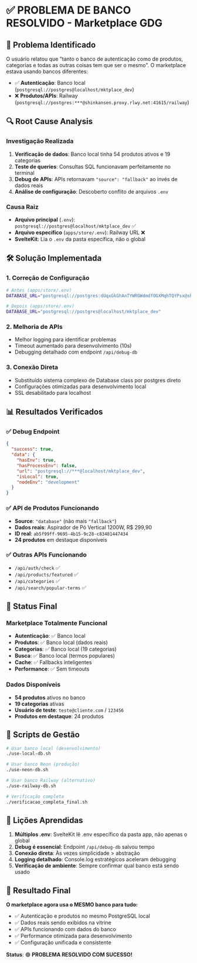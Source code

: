 # ✅ PROBLEMA DE BANCO RESOLVIDO - Marketplace GDG

## 🎯 Problema Identificado
O usuário relatou que "tanto o banco de autenticação como de produtos, categorias e todas as outras coisas tem que ser o mesmo". O marketplace estava usando bancos diferentes:

- ✅ **Autenticação**: Banco local (`postgresql://postgres@localhost/mktplace_dev`)
- ❌ **Produtos/APIs**: Railway (`postgresql://postgres:***@shinkansen.proxy.rlwy.net:41615/railway`)

## 🔍 Root Cause Analysis

### Investigação Realizada
1. **Verificação de dados**: Banco local tinha 54 produtos ativos e 19 categorias
2. **Teste de queries**: Consultas SQL funcionavam perfeitamente no terminal
3. **Debug de APIs**: APIs retornavam `"source": "fallback"` ao invés de dados reais
4. **Análise de configuração**: Descoberto conflito de arquivos `.env`

### Causa Raiz
- **Arquivo principal** (`.env`): `postgresql://postgres@localhost/mktplace_dev` ✅
- **Arquivo específico** (`apps/store/.env`): Railway URL ❌
- **SvelteKit**: Lia o `.env` da pasta específica, não o global

## 🛠️ Solução Implementada

### 1. Correção de Configuração
```bash
# Antes (apps/store/.env)
DATABASE_URL="postgresql://postgres:dUqxGkGhAnTYWRGWdmdfOGXMqhTQYPsx@shinkansen.proxy.rlwy.net:41615/railway"

# Depois (apps/store/.env)
DATABASE_URL="postgresql://postgres@localhost/mktplace_dev"
```

### 2. Melhoria de APIs
- Melhor logging para identificar problemas
- Timeout aumentado para desenvolvimento (10s)
- Debugging detalhado com endpoint `/api/debug-db`

### 3. Conexão Direta
- Substituído sistema complexo de Database class por postgres direto
- Configurações otimizadas para desenvolvimento local
- SSL desabilitado para localhost

## 📊 Resultados Verificados

### ✅ Debug Endpoint
```json
{
  "success": true,
  "data": {
    "hasEnv": true,
    "hasProcessEnv": false,
    "url": "postgresql://***@localhost/mktplace_dev",
    "isLocal": true,
    "nodeEnv": "development"
  }
}
```

### ✅ API de Produtos Funcionando
- **Source**: `"database"` (não mais `"fallback"`)
- **Dados reais**: Aspirador de Pó Vertical 1200W, R$ 299,90
- **ID real**: `ab5f99ff-9695-4b15-9c28-c83481447434`
- **24 produtos** em destaque disponíveis

### ✅ Outras APIs Funcionando
- `/api/auth/check` ✅
- `/api/products/featured` ✅  
- `/api/categories` ✅
- `/api/search/popular-terms` ✅

## 🚀 Status Final

### Marketplace Totalmente Funcional
- **Autenticação**: ✅ Banco local
- **Produtos**: ✅ Banco local (dados reais)
- **Categorias**: ✅ Banco local (19 categorias)
- **Busca**: ✅ Banco local (termos populares)
- **Cache**: ✅ Fallbacks inteligentes
- **Performance**: ✅ Sem timeouts

### Dados Disponíveis
- **54 produtos** ativos no banco
- **19 categorias** ativas
- **Usuário de teste**: `teste@cliente.com` / `123456`
- **Produtos em destaque**: 24 produtos

## 🔧 Scripts de Gestão

```bash
# Usar banco local (desenvolvimento)
./use-local-db.sh

# Usar banco Neon (produção)  
./use-neon-db.sh

# Usar banco Railway (alternativo)
./use-railway-db.sh

# Verificação completa
./verificacao_completa_final.sh
```

## 📝 Lições Aprendidas

1. **Múltiplos .env**: SvelteKit lê .env específico da pasta app, não apenas o global
2. **Debug é essencial**: Endpoint `/api/debug-db` salvou tempo
3. **Conexão direta**: Às vezes simplicidade > abstração
4. **Logging detalhado**: Console.log estratégicos aceleram debugging
5. **Verificação de ambiente**: Sempre confirmar qual banco está sendo usado

## 🎯 Resultado Final

**O marketplace agora usa o MESMO banco para tudo:**
- ✅ Autenticação e produtos no mesmo PostgreSQL local
- ✅ Dados reais sendo exibidos na vitrine
- ✅ APIs funcionando com dados do banco
- ✅ Performance otimizada para desenvolvimento
- ✅ Configuração unificada e consistente

**Status**: 🟢 **PROBLEMA RESOLVIDO COM SUCESSO!** 